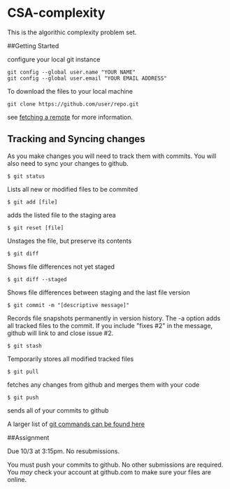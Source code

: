 CSA-complexity
==============

This is the algorithic complexity problem set.

##Getting Started

configure your local git instance
```
git config --global user.name "YOUR NAME"
git config --global user.email "YOUR EMAIL ADDRESS"
```

To download the files to your local machine 
```
git clone https://github.com/user/repo.git
```
see [fetching a remote](https://help.github.com/articles/fetching-a-remote) for more information.

## Tracking and Syncing changes

As you make changes you will need to track them with commits.  You will also need to sync your changes to github.

```
$ git status
```
Lists all new or modified files to be commited
```
$ git add [file]
```
adds the listed file to the staging area
```
$ git reset [file]
```
Unstages the file, but preserve its contents
```
$ git diff
```
Shows file differences not yet staged
```
$ git diff --staged
```
Shows file differences between staging and the last file version
```
$ git commit -m "[descriptive message]"
```
Records file snapshots permanently in version history. The -a option adds all tracked files to the commit.  If you include "fixes #2" in the message, github will link to and close issue #2.
```
$ git stash
```
Temporarily stores all modified tracked files
```
$ git pull
```
fetches any changes from github and merges them with your code
```
$ git push
``` 
sends all of your commits to github

A larger list of [git commands can be found here](https://training.github.com/kit/downloads/github-git-cheat-sheet.pdf)

##Assignment

Due 10/3 at 3:15pm.  No resubmissions.

You must push your commits to github.  No other submissions are required.  You *may* check your account at github.com to make sure your files are online.
